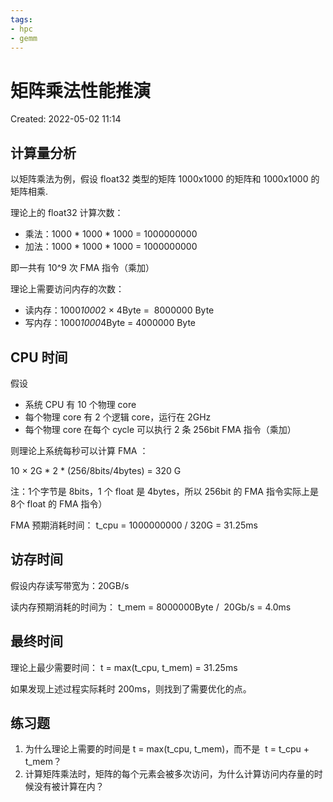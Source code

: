 ```yaml
---
tags:
- hpc
- gemm
---
```


# 矩阵乘法性能推演

Created: 2022-05-02 11:14

## 计算量分析

以矩阵乘法为例，假设 float32 类型的矩阵 1000x1000 的矩阵和 1000x1000 的矩阵相乘.

理论上的 float32 计算次数：

- 乘法：1000 * 1000 * 1000 = 1000000000
- 加法：1000 * 1000 * 1000 = 1000000000

即一共有 10^9 次 FMA 指令（乘加）

理论上需要访问内存的次数：

- 读内存：1000*1000*2 × 4Byte =  8000000 Byte
- 写内存：1000*1000*4Byte = 4000000 Byte

## CPU 时间

假设

- 系统 CPU 有 10 个物理 core
- 每个物理 core 有 2 个逻辑 core，运行在 2GHz
- 每个物理 core 在每个 cycle 可以执行 2 条 256bit FMA 指令（乘加）

则理论上系统每秒可以计算 FMA ：

10 × 2G * 2 * (256/8bits/4bytes) = 320 G

注：1个字节是 8bits，1 个 float 是 4bytes，所以 256bit 的 FMA 指令实际上是 8个 float 的 FMA 指令）

FMA 预期消耗时间： t_cpu = 1000000000 / 320G = 31.25ms

## 访存时间

假设内存读写带宽为：20GB/s

读内存预期消耗的时间为： t_mem = 8000000Byte /  20Gb/s = 4.0ms

## 最终时间

理论上最少需要时间： t = max(t_cpu, t_mem) = 31.25ms

如果发现上述过程实际耗时 200ms，则找到了需要优化的点。

## 练习题

1. 为什么理论上需要的时间是 t = max(t_cpu, t_mem)，而不是  t = t_cpu + t_mem？
2. 计算矩阵乘法时，矩阵的每个元素会被多次访问，为什么计算访问内存量的时候没有被计算在内？
